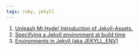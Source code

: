 ```yaml
---
tags: ruby, jekyll
---
```


1.  [Unleash Mr.Hyde! Introduction of Jekyll-Assets.](http://ixti.net/software/2012/12/30/unleash-mr-hyde-introduction-of-jekyll-assets.html)
1.  [Specifying a Jekyll environment at build time](http://jekyllrb.com/docs/configuration/#specifying-a-jekyll-environment-at-build-time)
1.  [Environments in Jekyll (aka JEKYLL_ENV)](http://www.csinaction.com/2015/02/07/environments-in-jekyll-aka-jekyll_env/)
